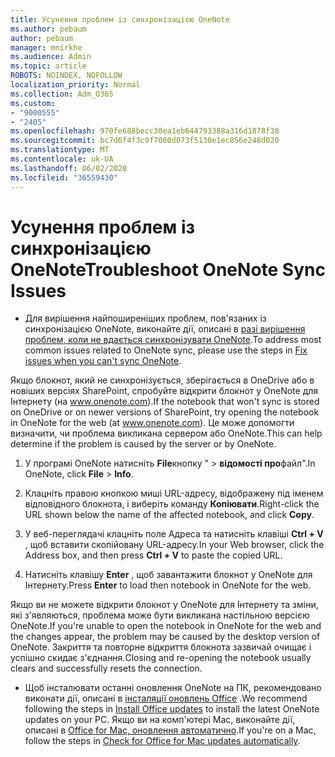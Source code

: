 ```yaml
---
title: Усунення проблем із синхронізацією OneNote
ms.author: pebaum
author: pebaum
manager: mnirkhe
ms.audience: Admin
ms.topic: article
ROBOTS: NOINDEX, NOFOLLOW
localization_priority: Normal
ms.collection: Adm_O365
ms.custom:
- "9000555"
- "2405"
ms.openlocfilehash: 970fe688becc30ea1eb644793388a316d1878f30
ms.sourcegitcommit: bc7d6f4f3c9f7060d073f5130e1ec856e248d020
ms.translationtype: MT
ms.contentlocale: uk-UA
ms.lasthandoff: 06/02/2020
ms.locfileid: "36559430"
---
```

# <a name="troubleshoot-onenote-sync-issues"></a><span data-ttu-id="3a4cc-102">Усунення проблем із синхронізацією OneNote</span><span class="sxs-lookup"><span data-stu-id="3a4cc-102">Troubleshoot OneNote Sync Issues</span></span>

* <span data-ttu-id="3a4cc-103">Для вирішення найпоширеніших проблем, пов'язаних із синхронізацією OneNote, виконайте дії, описані в [разі вирішення проблем, коли не вдається синхронізувати OneNote](https://support.office.com/article/Fix-issues-when-you-can-t-sync-OneNote-299495ef-66d1-448f-90c1-b785a6968d45).</span><span class="sxs-lookup"><span data-stu-id="3a4cc-103">To address most common issues related to OneNote sync, please use the steps in [Fix issues when you can't sync OneNote](https://support.office.com/article/Fix-issues-when-you-can-t-sync-OneNote-299495ef-66d1-448f-90c1-b785a6968d45).</span></span>

<span data-ttu-id="3a4cc-104">Якщо блокнот, який не синхронізується, зберігається в OneDrive або в новіших версіях SharePoint, спробуйте відкрити блокнот у OneNote для Інтернету (на www.onenote.com).</span><span class="sxs-lookup"><span data-stu-id="3a4cc-104">If the notebook that won't sync is stored on OneDrive or on newer versions of SharePoint, try opening the notebook in OneNote for the web (at www.onenote.com).</span></span> <span data-ttu-id="3a4cc-105">Це може допомогти визначити, чи проблема викликана сервером або OneNote.</span><span class="sxs-lookup"><span data-stu-id="3a4cc-105">This can help determine if the problem is caused by the server or by OneNote.</span></span>

1. <span data-ttu-id="3a4cc-106">У програмі OneNote натисніть **File**кнопку "  >  **відомості про**файл".</span><span class="sxs-lookup"><span data-stu-id="3a4cc-106">In OneNote, click **File** > **Info**.</span></span>

2. <span data-ttu-id="3a4cc-107">Клацніть правою кнопкою миші URL-адресу, відображену під іменем відповідного блокнота, і виберіть команду **Копіювати**.</span><span class="sxs-lookup"><span data-stu-id="3a4cc-107">Right-click the URL shown below the name of the affected notebook, and click **Copy**.</span></span>

3. <span data-ttu-id="3a4cc-108">У веб-переглядачі клацніть поле Адреса та натисніть клавіші **Ctrl + V** , щоб вставити скопійовану URL-адресу.</span><span class="sxs-lookup"><span data-stu-id="3a4cc-108">In your Web browser, click the Address box, and then press **Ctrl + V** to paste the copied URL.</span></span>

4. <span data-ttu-id="3a4cc-109">Натисніть клавішу **Enter** , щоб завантажити блокнот у OneNote для Інтернету.</span><span class="sxs-lookup"><span data-stu-id="3a4cc-109">Press **Enter** to load then notebook in OneNote for the web.</span></span>

<span data-ttu-id="3a4cc-110">Якщо ви не можете відкрити блокнот у OneNote для Інтернету та зміни, які з'являються, проблема може бути викликана настільною версією OneNote.</span><span class="sxs-lookup"><span data-stu-id="3a4cc-110">If you're unable to open the notebook in OneNote for the web and the changes appear, the problem may be caused by the desktop version of OneNote.</span></span> <span data-ttu-id="3a4cc-111">Закриття та повторне відкриття блокнота зазвичай очищає і успішно скидає з'єднання.</span><span class="sxs-lookup"><span data-stu-id="3a4cc-111">Closing and re-opening the notebook usually clears and successfully resets the connection.</span></span>

* <span data-ttu-id="3a4cc-112">Щоб інсталювати останні оновлення OneNote на ПК, рекомендовано виконати дії, описані в [інсталяції оновлень Office](https://support.office.com/article/Install-Office-updates-2ab296f3-7f03-43a2-8e50-46de917611c5) .</span><span class="sxs-lookup"><span data-stu-id="3a4cc-112">We recommend following the steps in [Install Office updates](https://support.office.com/article/Install-Office-updates-2ab296f3-7f03-43a2-8e50-46de917611c5) to install the latest OneNote updates on your PC.</span></span> <span data-ttu-id="3a4cc-113">Якщо ви на комп'ютері Mac, виконайте дії, описані в [Office for Mac, оновлення автоматично](https://support.office.com/article/update-office-for-mac-automatically-bfd1e497-c24d-4754-92ab-910a4074d7c1).</span><span class="sxs-lookup"><span data-stu-id="3a4cc-113">If you're on a Mac, follow the steps in [Check for Office for Mac updates automatically](https://support.office.com/article/update-office-for-mac-automatically-bfd1e497-c24d-4754-92ab-910a4074d7c1).</span></span>